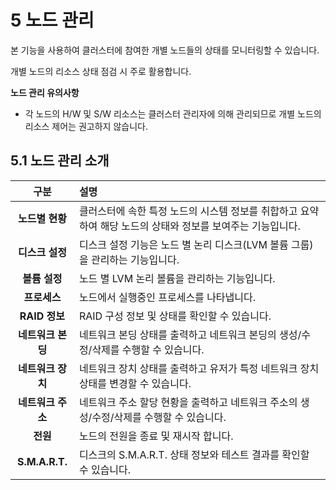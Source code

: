 # 5 노드 관리

본 기능을 사용하여 클러스터에 참여한 개별 노드들의 상태를 모니터링할 수 있습니다.

개별 노드의 리소스 상태 점검 시 주로 활용합니다.

<div class="notices yellow element normal">

<strong>노드 관리 유의사항</strong>

<ul>
    <li>각 노드의 H/W 및 S/W 리소스는 클러스터 관리자에 의해 관리되므로 개별 노드의 리소스 제어는 권고하지 않습니다.</li>
</ul>
</div>

## 5.1 노드 관리 소개

| 구분 | 설명 |
| :--: | :--- |
| **노드별 현황**   | 클러스터에 속한 특정 노드의 시스템 정보를 취합하고 요약하여 해당 노드의 상태와 정보를 보여주는 기능입니다. |
| **디스크 설정**   | 디스크 설정 기능은 노드 별 논리 디스크(LVM 볼륨 그룹)을 관리하는 기능입니다. |
| **볼륨 설정**     | 노드 별 LVM 논리 볼륨을 관리하는 기능입니다. |
| **프로세스**      | 노드에서 실행중인 프로세스를 나타냅니다. |
| **RAID 정보**     | RAID 구성 정보 및 상태를 확인할 수 있습니다. |
| **네트워크 본딩** | 네트워크 본딩 상태를 출력하고 네트워크 본딩의 생성/수정/삭제를 수행할 수 있습니다. |
| **네트워크 장치** | 네트워크 장치 상태를 출력하고 유저가 특정 네트워크 장치 상태를 변경할 수 있습니다. |
| **네트워크 주소** | 네트워크 주소 할당 현황을 출력하고 네트워크 주소의 생성/수정/삭제를 수행할 수 있습니다. |
| **전원**          | 노드의 전원을 종료 및 재시작 합니다. |
| **S.M.A.R.T.**    | 디스크의 S.M.A.R.T. 상태 정보와 테스트 결과를 확인할 수 있습니다. |
